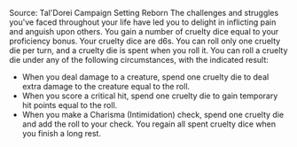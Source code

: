 Source: Tal'Dorei Campaign Setting Reborn
The challenges and struggles you've faced throughout your life have led you to delight in inflicting pain and anguish upon others. You gain a number of cruelty dice equal to your proficiency bonus. Your cruelty dice are d6s. You can roll only one cruelty die per turn, and a cruelty die is spent when you roll it.
You can roll a cruelty die under any of the following circumstances, with the indicated result:
* When you deal damage to a creature, spend one cruelty die to deal extra damage to the creature equal to the roll.
* When you score a critical hit, spend one cruelty die to gain temporary hit points equal to the roll.
* When you make a Charisma (Intimidation) check, spend one cruelty die and add the roll to your check.
You regain all spent cruelty dice when you finish a long rest.